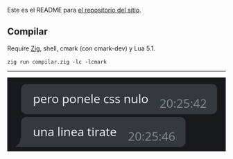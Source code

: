 Este es el README para [el repositorio del sitio](https://gitea.nulo.in/Nulo/sitio).

## Compilar

Require [Zig](https://ziglang.org), shell, cmark (con cmark-dev) y Lua 5.1.

```
zig run compilar.zig -lc -lcmark
```

---

[![Una captura de pantalla de unos mensajes diciendo "pero ponele css nulo, una linea tirate"](pero%20ponele%20css.png)](https://copiona.com)

